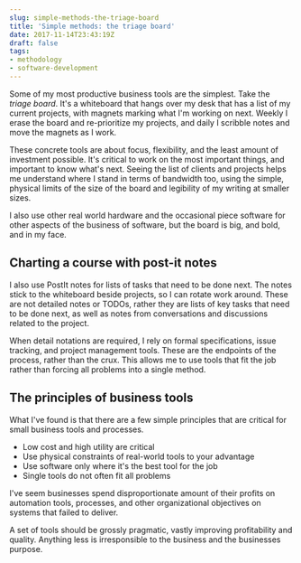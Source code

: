 ```yaml
---
slug: simple-methods-the-triage-board
title: 'Simple methods: the triage board'
date: 2017-11-14T23:43:19Z
draft: false
tags:
- methodology
- software-development
---
```


Some of my most productive business tools are the simplest. Take the *triage board*. It's a whiteboard that hangs over my desk that has a list of my current projects, with magnets marking what I'm working on next. Weekly I erase the board and re-prioritize my projects, and daily I scribble notes and move the magnets as I work.

These concrete tools are about focus, flexibility, and the least amount of investment possible. It's critical to work on the most important things, and important to know what's next. Seeing the list of clients and projects helps me understand where I stand in terms of bandwidth too, using the simple, physical limits of the size of the board and legibility of my writing at smaller sizes.

I also use other real world hardware and the occasional piece software for other aspects of the business of software, but the board is big, and bold, and in my face.

## Charting a course with post-it notes

I also use PostIt notes for lists of tasks that need to be done next. The notes stick to the whiteboard beside projects, so I can rotate work around. These are not detailed notes or TODOs, rather they are lists of key tasks that need to be done next, as well as notes from conversations and discussions related to the project.

When detail notations are required, I rely on formal specifications, issue tracking, and project management tools. These are the endpoints of the process, rather than the crux. This allows me to use tools that fit the job rather than forcing all problems into a single method.

## The principles of business tools

What I've found is that there are a few simple principles that are critical for small business tools and processes.

- Low cost and high utility are critical
- Use physical constraints of real-world tools to your advantage
- Use software only where it's the best tool for the job
- Single tools do not often fit all problems

I've seem businesses spend disproportionate amount of their profits on automation tools, processes, and other organizational objectives on systems that failed to deliver.

A set of tools should be grossly pragmatic, vastly improving profitability and quality. Anything less is irresponsible to the business and the businesses purpose.
